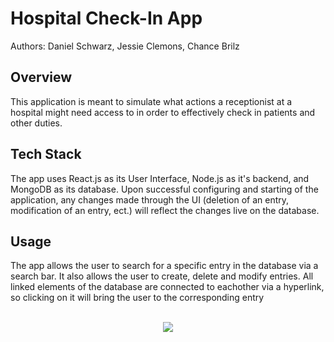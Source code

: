 # Hospital Check-In App
Authors: Daniel Schwarz, Jessie Clemons, Chance Brilz

## Overview
This application is meant to simulate what actions a receptionist at a hospital might need access to in order to effectively check in patients and other duties.

## Tech Stack
The app uses React.js as its User Interface, Node.js as it's backend, and MongoDB as its database. Upon successful configuring and starting of the application, any changes made through the UI (deletion of an entry, modification of an entry, ect.) will reflect the changes live on the database.

## Usage
The app allows the user to search for a specific entry in the database via a search bar. It also allows the user to create, delete and modify entries. All linked elements of the database are connected to eachother via a hyperlink, so clicking on it will bring the user to the corresponding entry
<br/><br/>

<p align="center">
  <img src="https://user-images.githubusercontent.com/51220736/185442316-b8de6dba-391a-4139-90ea-bca8d3265c60.png" />
</p>

